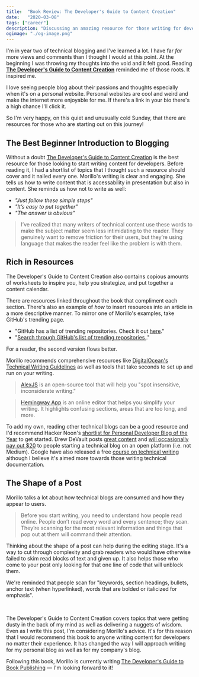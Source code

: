 ```yaml
---
title:  "Book Review: The Developer's Guide to Content Creation"
date:   "2020-03-08"
tags: ["career"]
description: "Discussing an amazing resource for those writing for developers."
ogimage: "./og-image.png"
---
```


I'm in year two of technical blogging and I've learned a lot. I have far _far_ more views and comments than I thought I would at this point. At the beginning I was throwing my thoughts into the void and it felt good. Reading [**The Developer's Guide to Content Creation**](https://www.developersguidetocontent.com/) reminded me of those roots. It inspired me.


I love seeing people blog about their passions and thoughts especially when it's on a personal website. Personal websites are cool and weird and make the internet more enjoyable for me. If there's a link in your bio there's a high chance I'll click it.

So I'm very happy, on this quiet and unusually cold Sunday, that there are resources for those who are starting out on this journey!

## The Best Beginner Introduction to Blogging

Without a doubt [The Developer's Guide to Content Creation](https://www.developersguidetocontent.com/) is the best resource for those looking to start writing content for developers. Before reading it, I had a shortlist of topics that I thought such a resource should cover and it nailed every one. Morillo's writing is clear and engaging. She tells us how to write content that is accessability in presentation but also in content. She reminds us how not to write as well:

- _"Just follow these simple steps"_
- _"It’s easy to put together"_
- _"The answer is obvious"_

> I’ve realized that many writers of technical content use these words to make the subject matter seem less intimidating to the reader. They genuinely want to remove friction for their users, but they’re using language that makes the reader feel like the problem is with them.

## Rich in Resources

The Developer's Guide to Content Creation also contains copious amounts of worksheets to inspire you, help you strategize, and put together a content calendar.

There are resources linked throughout the book that compliment each section. There's also an example of _how_ to insert resources into an article in a more descriptive manner. To mirror one of Morillo's examples, take GitHub's trending page.

- "GitHub has a list of trending repositories. Check it out [here](https://github.com/trending)."
- "[Search through GitHub's list of trending repositories ](https://github.com/trending)."

For a reader, the second version flows better.

Morillo recommends comprehensive resources like [DigitalOcean's Technical Writing Guidelines](https://www.digitalocean.com/community/tutorials/digitalocean-s-technical-writing-guidelines) as well as tools that take seconds to set up and run on your writing.

> [AlexJS](https://alexjs.com/) is an open-source tool that will help you "spot insensitive, inconsiderate writing."

> [Hemingway App](http://www.hemingwayapp.com/) is an online editor that helps you simplify your writing. It highlights confusing sections, areas that are too long, and more.

To add my own, reading other technical blogs can be a good resource and I'd recommend Hacker Noon's [shortlist for Personal Developer Blog of the Year](https://hackernoon.com/personal-developer-blog-of-the-year-hacker-noon-noonies-awards-2019-hz2tu32ql) to get started. Drew DeVault posts [great content](https://drewdevault.com/) and [will occasionally pay out $20](https://drewdevault.com/make-a-blog) to people starting a technical blog on an open platform (i.e. not Medium). Google have also released a free [course on technical writing](https://developers.google.com/tech-writing) although I believe it's aimed more towards those writing technical documentation.

## The Shape of a Post

Morillo talks a lot about how technical blogs are consumed and how they appear to users.

> Before you start writing, you need to understand how people read online. People don’t read every word and every sentence; they scan. They’re scanning for the most relevant information and things that pop out at them will command their attention.

Thinking about the shape of a post can help during the editing stage. It's a way to cut through complexity and grab readers who would have otherwise failed to skim read blocks of text and given up. It also helps those who come to your post only looking for that one line of code that will unblock them.

We're reminded that people scan for "keywords, section headings, bullets, anchor text (when hyperlinked), words that are bolded or italicized for emphasis".

<br>

The Developer's Guide to Content Creation covers topics that were getting dusty in the back of my mind as well as delivering a nuggets of wisdom. Even as I write this post, I'm considering Morillo's advice. It's for this reason that I would recommend this book to anyone writing content for developers no matter their experience. It has changed the way I will approach writing for my personal blog as well as for my company's blog.

Following this book, Morillo is currently writing [The Developer's Guide to Book Publishing](https://www.developersguidetocontent.com/book-publishing-guide) — I'm looking forward to it!
